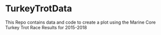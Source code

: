 # TurkeyTrotData
This Repo contains data and code to create a plot using the Marine Core Turkey Trot Race Results for 2015-2018
